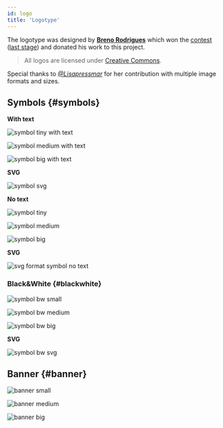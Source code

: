 ```yaml
---
id: logo
title: 'Logotype'
---
```


The logotype was designed by **[Breno Rodrigues](https://github.com/rodriguesbreno)** which
won the [contest](https://github.com/verdaccio/verdaccio/issues/237)
([last stage](https://github.com/verdaccio/verdaccio/issues/328)) and donated his work to this project.

> All logos are licensed under [Creative Commons](https://github.com/verdaccio/verdaccio/blob/master/LICENSE-docs).

Special thanks to _[@Lisapressmar](https://github.com/Lisapressmar)_ for her contribution
with multiple image formats and sizes.

## Symbols {#symbols}

**With text**

![symbol tiny with text](/img/logo/symbol/png/logo-small-header-bottom.png)

![symbol medium with text](/img/logo/symbol/png/logo-small-header-bottom@2x.png)

![symbol big with text](/img/logo/symbol/png/logo-small-header-bottom@3x.png)

**SVG**

![symbol svg](/img/logo/symbol/svg/logo-small-header-bottom.svg)

**No text**

![symbol tiny](/img/logo/symbol/png/verdaccio-tiny.png)

![symbol medium](/img/logo/symbol/png/verdaccio-tiny@2x.png)

![symbol big](/img/logo/symbol/png/verdaccio-tiny@3x.png)

**SVG**

![svg format symbol no text](/img/logo/symbol/svg/verdaccio-tiny.svg)

### Black&White {#blackwhite}

![symbol bw small](/img/logo/symbol/png/verdaccio-blackwhite.png)

![symbol bw medium](/img/logo/symbol/png/verdaccio-blackwhite@2x.png)

![symbol bw big](/img/logo/symbol/png/verdaccio-blackwhite@3x.png)

**SVG**

![symbol bw svg](/img/logo/symbol/svg/verdaccio-blackwhite.svg)

## Banner {#banner}

![banner small](/img/logo/banner/png/verdaccio-banner.png)

![banner medium](/img/logo/banner/png/verdaccio-banner@2x.png)

![banner big](/img/logo/banner/png/verdaccio-banner@3x.png)
